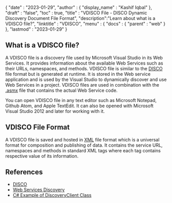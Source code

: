 {
  "date" : "2023-01-29",
  "author" : {
    "display_name" : "Kashif Iqbal"
  },
  "draft" : "false",
  "toc" : true,
  "title" : "VDISCO File - DISCO Dynamic Discovery Document File Format",
  "description":"Learn about what is a VDISCO file?",
  "linktitle" : "VDISCO",
  "menu" : {
    "docs" : {
      "parent" : "web"
    }
  },
  "lastmod" : "2023-01-29"
}

## What is a VDISCO file?

A VDISCO file is a discovery file used by Microsoft Visual Studio in its Web Services. It provides information about the available Web Services such as their URLs, namespaces, and methods. VDISCO file is similar to the [DISCO](/web/disco/) file format but is generated at runtime. It is stored in the Web service application and is used by the Visual Studio to dynamically discover and use Web Services in a project. VDISCO files are used in combination with the [.asmx](/web/asmx/) file that contains the actual Web Service code.

You can open VDISCO file in any text editor such as Microsoft Notepad, Github Atom, and Apple TextEdit. It can also be opened with Microsoft Visual Studio 2012 and later for working with it.

## VDISCO File Format

A VDISCO file is saved and hosted in [XML](/web/xml/) file format which is a universal format for composition and publishing of data. It contains the service URL, namespaces and methods in standard XML tags where each tag contains respective value of its information.

## References

* [DISCO](https://appsource.microsoft.com/en-us/product/office/WA104381894)
* [Web Services Discovery](https://en.wikipedia.org/wiki/Web_Services_Discovery)
* [C# Example of DiscoveryClient Class](https://learn.microsoft.com/en-us/dotnet/api/system.web.services.discovery.discoveryclientprotocol?view=netframework-4.8)
